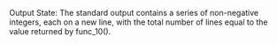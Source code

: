 Output State: The standard output contains a series of non-negative integers, each on a new line, with the total number of lines equal to the value returned by func_10().